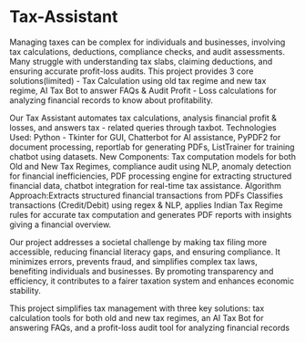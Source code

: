 # Tax-Assistant
Managing taxes can be complex for individuals and businesses, involving tax calculations, deductions, compliance checks, and audit assessments. Many struggle with understanding tax slabs, claiming deductions, and ensuring accurate profit-loss audits. This project provides 3 core solutions(limited) - Tax Calculation using old tax regime and new tax regime, AI Tax Bot to answer FAQs & Audit Profit - Loss calculations  for analyzing financial records to know about profitability.

Our Tax Assistant automates tax calculations, analysis financial profit & losses, and answers tax - related queries through taxbot.
Technologies Used: Python - Tkinter for GUI, Chatterbot for AI assistance, PyPDF2 for document processing, reportlab for generating PDFs, ListTrainer for training chatbot using datasets.
New Components: Tax computation models for both Old and New Tax Regimes, compliance audit using NLP, anomaly detection for financial inefficiencies, PDF processing engine for extracting structured financial data, chatbot integration for real-time tax assistance.
Algorithm Approach:Extracts structured financial transactions from PDFs Classifies transactions (Credit/Debit) using regex & NLP, applies Indian Tax Regime rules for accurate tax computation and generates PDF reports with insights giving a financial overview.

Our project addresses a societal challenge by making tax filing more accessible, reducing financial literacy gaps, and ensuring compliance. It minimizes errors, prevents fraud, and simplifies complex tax laws, benefiting individuals and businesses. By promoting transparency and efficiency, it contributes to a fairer taxation system and enhances economic stability.

This project simplifies tax management with three key solutions: tax calculation tools for both old and new tax regimes, an AI Tax Bot for answering FAQs, and a profit-loss audit tool for analyzing financial records

